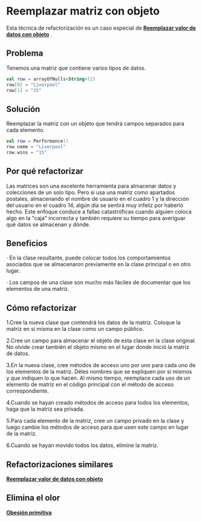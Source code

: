 # Reemplazar matriz con objeto

Esta técnica de refactorización es un caso especial de **[Reemplazar valor de datos con objeto](/RefactoringPattern/ReplaceDataValueWithObject.md)** .

## Problema 

Tenemos una matriz que contiene varios tipos de datos.

```kotlin
val row = arrayOfNulls<String>(2)
row[0] = "Liverpool"
row[1] = "15"
``` 
## Solución

Reemplazar la matriz con un objeto que tendrá campos separados para cada elemento.

```kotlin
val row = Performance()
row.name = "Liverpool"
row.wins = "15"
```

## Por qué refactorizar

Las matrices son una excelente herramienta para almacenar datos y colecciones de un solo tipo. Pero si usa una matriz como apartados postales, almacenando el nombre de usuario en el cuadro 1 y la dirección del usuario en el cuadro 14, algún día se sentirá muy infeliz por haberlo hecho. Este enfoque conduce a fallas catastróficas cuando alguien coloca algo en la "caja" incorrecta y también requiere su tiempo para averiguar qué datos se almacenan y dónde.

## Beneficios

· En la clase resultante, puede colocar todos los comportamientos asociados que se almacenaron previamente en la clase principal o en otro lugar.

· Los campos de una clase son mucho más fáciles de documentar que los elementos de una matriz.

## Cómo refactorizar

1.Cree la nueva clase que contendrá los datos de la matriz. Coloque la matriz en sí misma en la clase como un campo público.

2.Cree un campo para almacenar el objeto de esta clase en la clase original. No olvide crear también el objeto mismo en el lugar donde inició la matriz de datos.

3.En la nueva clase, cree métodos de acceso uno por uno para cada uno de los elementos de la matriz. Déles nombres que se expliquen por sí mismos y que indiquen lo que hacen. Al mismo tiempo, reemplace cada uso de un elemento de matriz en el código principal con el método de acceso correspondiente.

4.Cuando se hayan creado métodos de acceso para todos los elementos, haga que la matriz sea privada.

5.Para cada elemento de la matriz, cree un campo privado en la clase y luego cambie los métodos de acceso para que usen este campo en lugar de la matriz.

6.Cuando se hayan movido todos los datos, elimine la matriz.

## Refactorizaciones similares
**[Reemplazar valor de datos con objeto](/RefactoringPattern/ReplaceDataValueWithObject.md)**

## Elimina el olor
**[Obesión primitiva](/CodeSmell/PrimitiveObsession.md)**
